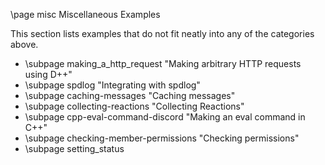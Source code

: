 \page misc Miscellaneous Examples

This section lists examples that do not fit neatly into any of the categories above.

* \subpage making_a_http_request "Making arbitrary HTTP requests using D++"
* \subpage spdlog "Integrating with spdlog"
* \subpage caching-messages "Caching messages"
* \subpage collecting-reactions "Collecting Reactions"
* \subpage cpp-eval-command-discord "Making an eval command in C++"
* \subpage checking-member-permissions "Checking permissions"
* \subpage setting_status
